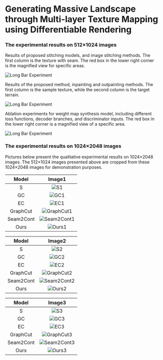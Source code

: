 # Generating Massive Landscape through Multi-layer Texture Mapping using Differentiable Rendering


### The experimental results on 512×1024 images

 Results of proposed stitching models, and image stitching methods. The first column is the texture with seam. The red box in the lower right corner is the magnified view for specific areas.

![Long Bar Experiment](./pic/stitch.png)

Results of the proposed method, inpainting and outpainting methods. The first column is the sample texture, while
the second column is the target terrain.

![Long Bar Experiment](./pic/1.png)

Ablation experiments for weight map synthesis model, including different loss functions, decoder branches, and
discriminator inputs. The red box in the lower right corner is a magnified view of a specific area.

![Long Bar Experiment](./pic/2.png)

### The experimental results on 1024×2048 images

Pictures below present the qualitative experimental results on 1024×2048 images. The 512×1024 images presented above are cropped from these 1024×2048 images for demonstration purposes.

| Model |Image1|
|:--------:|:--------:|
| S        | ![S1](./pic/S/1.png) |
| GC       | ![GC1](./pic/GC/1.png) |
| EC       | ![EC1](./pic/EC/1.png) |
| GraphCut | ![GraphCut1](./pic/graphcut/1.png) |
| Seam2Cont | ![Seam2Cont1](./pic/seamcon2/1.png) |
| Ours     | ![Ours1](./pic/ours/1.png) |

| Model |Image2|
|:--------:|:--------:|
| S        | ![S2](./pic/S/0.png) |
| GC       | ![GC2](./pic/GC/0.png) |
| EC       | ![EC2](./pic/EC/0.png) |
| GraphCut | ![GraphCut2](./pic/graphcut/0.png) |
| Seam2Cont | ![Seam2Cont2](./pic/seamcon2/0.png) |
| Ours     | ![Ours2](./pic/ours/0.png) |

| Model |Image3|
|:--------:|:--------:|
| S        | ![S3](./pic/S/2.png) |
| GC       | ![GC3](./pic/GC/2.png) |
| EC       | ![EC3](./pic/EC/2.png) |
| GraphCut | ![GraphCut3](./pic/graphcut/2.png) |
| Seam2Cont | ![Seam2Cont3](./pic/seamcon2/2.png) |
| Ours     | ![Ours3](./pic/ours/2.png) |
